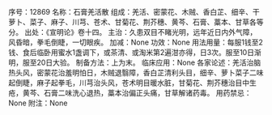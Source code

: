 序号：12869
名称：石膏羌活散
组成：羌活、密蒙花、木贼、香白芷、细辛、干萝卜、菜子、麻子、川芎、苍术、甘菊花、荆芥穗、黄芩、石膏、藁本、甘草各等分。
出处：《宣明论》卷十四。
主治：久患双目不睹光明，远年近日内外气障，风昏暗，拳毛倒睫，一切眼疾。
加减：None
功效：None
用法用量：每服1钱至2钱、食后临卧用蜜水1盏调下，或茶清、或淘米第2遍泔亦得，日3次。服至10日渐明，服至20日大验。
制备方法：上为末。
临床应用：None
各家论述：羌活治脑热头风，密蒙花治羞明怕日，木贼退翳障，香白芷清利头目，细辛、萝卜菜子二味起倒睫，麻子起拳毛，川芎治头风，苍术明目暖水脏，甘菊花、荆芥穗治目中生疮，黄芩、石膏二味洗心退热，藁本治偏正头痛，甘草解诸药毒。
用药禁忌：None
附注：None
